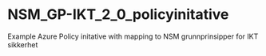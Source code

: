 # NSM_GP-IKT_2_0_policyinitative
Example Azure Policy initative with mapping to NSM grunnprinsipper for IKT sikkerhet
